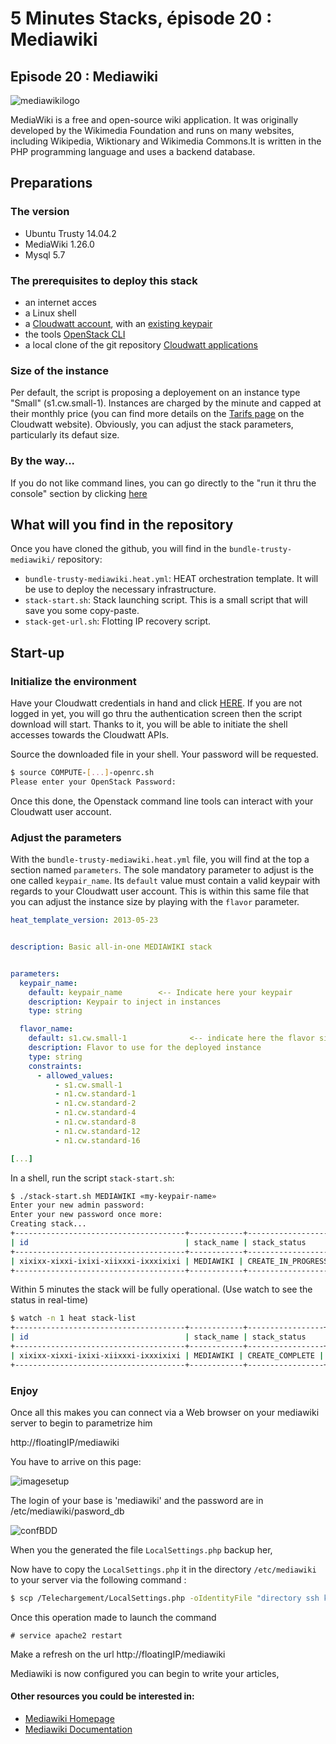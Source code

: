 # 5 Minutes Stacks, épisode 20 : Mediawiki #

## Episode 20 : Mediawiki

![mediawikilogo](https://upload.wikimedia.org/wikipedia/commons/0/01/MediaWiki-smaller-logo.png)

MediaWiki is a free and open-source wiki application. It was originally developed by the Wikimedia Foundation and runs on many websites, including Wikipedia, Wiktionary and Wikimedia Commons.It is written in the PHP programming language and uses a backend database.

## Preparations

### The version
 - Ubuntu Trusty 14.04.2
 - MediaWiki 1.26.0
 - Mysql  5.7

 ### The prerequisites to deploy this stack

 * an internet acces
 * a Linux shell
 * a [Cloudwatt account](https://www.cloudwatt.com/cockpit/#/create-contact), with an [existing keypair](https://console.cloudwatt.com/project/access_and_security/?tab=access_security_tabs__keypairs_tab)
 * the tools [OpenStack CLI](http://docs.openstack.org/cli-reference/content/install_clients.html)
 * a local clone of the git repository [Cloudwatt applications](https://github.com/cloudwatt/applications)

 ### Size of the instance

 Per default, the script is proposing a deployement on an instance type "Small" (s1.cw.small-1).  Instances are charged by the minute and capped at their monthly price (you can find more details on the [Tarifs page](https://www.cloudwatt.com/fr/produits/tarifs.html) on the Cloudwatt website). Obviously, you can adjust the stack parameters, particularly its defaut size.

 ### By the way...

 If you do not like command lines, you can go directly to the "run it thru the console" section by clicking [here](#console)

 ## What will you find in the repository

 Once you have cloned the github, you will find in the `bundle-trusty-mediawiki/` repository:

 * `bundle-trusty-mediawiki.heat.yml`: HEAT orchestration template. It will be use to deploy the necessary infrastructure.
 * `stack-start.sh`: Stack launching script. This is a small script that will save you some copy-paste.
 * `stack-get-url.sh`: Flotting IP recovery script.


 ## Start-up

 ### Initialize the environment

 Have your Cloudwatt credentials in hand and click [HERE](https://console.cloudwatt.com/project/access_and_security/api_access/openrc/).
 If you are not logged in yet, you will go thru the authentication screen then the script download will start. Thanks to it, you will be able to initiate the shell accesses towards the Cloudwatt APIs.

 Source the downloaded file in your shell. Your password will be requested.

 ~~~ bash
 $ source COMPUTE-[...]-openrc.sh
 Please enter your OpenStack Password:

 ~~~

 Once this done, the Openstack command line tools can interact with your Cloudwatt user account.

 ### Adjust the parameters

 With the `bundle-trusty-mediawiki.heat.yml` file, you will find at the top a section named `parameters`. The sole mandatory parameter to adjust is the one called `keypair_name`. Its `default` value must contain a valid keypair with regards to your Cloudwatt user account. This is within this same file that you can adjust the instance size by playing with the `flavor` parameter.

 ~~~ yaml
 heat_template_version: 2013-05-23


 description: Basic all-in-one MEDIAWIKI stack


 parameters:
   keypair_name:
     default: keypair_name        <-- Indicate here your keypair
     description: Keypair to inject in instances
     type: string

   flavor_name:
     default: s1.cw.small-1              <-- indicate here the flavor size
     description: Flavor to use for the deployed instance
     type: string
     constraints:
       - allowed_values:
           - s1.cw.small-1
           - n1.cw.standard-1
           - n1.cw.standard-2
           - n1.cw.standard-4
           - n1.cw.standard-8
           - n1.cw.standard-12
           - n1.cw.standard-16

 [...]
 ~~~

 In a shell, run the script `stack-start.sh`:

 ~~~ bash
 $ ./stack-start.sh MEDIAWIKI «my-keypair-name»
 Enter your new admin password:
 Enter your new password once more:
 Creating stack...
 +--------------------------------------+------------+--------------------+----------------------+
 | id                                   | stack_name | stack_status       | creation_time        |
 +--------------------------------------+------------+--------------------+----------------------+
 | xixixx-xixxi-ixixi-xiixxxi-ixxxixixi | MEDIAWIKI | CREATE_IN_PROGRESS | 2025-10-23T07:27:69Z |
 +--------------------------------------+------------+--------------------+----------------------+
 ~~~

 Within 5 minutes the stack will be fully operational. (Use watch to see the status in real-time)

 ~~~ bash
 $ watch -n 1 heat stack-list
 +--------------------------------------+------------+-----------------+----------------------+
 | id                                   | stack_name | stack_status    | creation_time        |
 +--------------------------------------+------------+-----------------+----------------------+
 | xixixx-xixxi-ixixi-xiixxxi-ixxxixixi | MEDIAWIKI | CREATE_COMPLETE | 2025-10-23T07:27:69Z |
 +--------------------------------------+------------+-----------------+----------------------+
 ~~~

 ### Enjoy

Once all this makes you can connect via a Web browser on your mediawiki server to begin to parametrize him

http://floatingIP/mediawiki

You have to arrive on this page:

![imagesetup](https://www.siteground.com/img/knox/tutorials/uploaded_images/images/mediawiki/new/image1.jpg)

The login of your base is 'mediawiki' and the password are in /etc/mediawiki/pasword_db

![confBDD](https://www.siteground.com/img/knox/tutorials/uploaded_images/images/mediawiki/new/inst3.jpg)

When you the generated the file `LocalSettings.php` backup her,

Now have to copy the `LocalSettings.php` it in the directory `/etc/mediawiki` to your server via the following command :

~~~bash
$ scp /Telechargement/LocalSettings.php -oIdentityFile "directory ssh key" cloud@floattingIP:/etc/mediawiki/
~~~

Once this operation made to launch the command

```
# service apache2 restart
```

Make a refresh on the url http://floatingIP/mediawiki

Mediawiki is now configured you can begin to write your articles,


#### Other resources you could be interested in:

* [Mediawiki Homepage](https://www.mediawiki.org/wiki/MediaWiki/fr)
* [Mediawiki Documentation](https://www.mediawiki.org/wiki/Documentation/fr)
